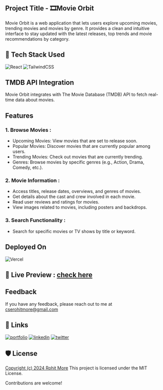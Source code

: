 ## Project Title - 🎞️Movie Orbit 
Movie Orbit is a web application that lets users explore upcoming movies, trending movies and movies by genre. It provides a clean and intuitive interface to stay updated with the latest releases, top trends and movie recommendations by category.

## 📌 Tech Stack Used 
![React](https://img.shields.io/badge/react-%2320232a.svg?style=for-the-badge&logo=react&logoColor=%2361DAFB)
<img alt="TailwindCSS" src="https://img.shields.io/badge/Tailwind_CSS-38B2AC?style=for-the-badge&logo=tailwind-css&logoColor=white"/>

## TMDB API Integration
Movie Orbit integrates with The Movie Database (TMDB) API to fetch real-time data about movies.

## Features

### 1. Browse Movies :
- Upcoming Movies: View movies that are set to release soon.
- Popular Movies: Discover movies that are currently popular among users.
- Trending Movies: Check out movies that are currently trending.
- Genres: Browse movies by specific genres (e.g., Action, Drama, Comedy, etc.).

### 2. Movie Information :
- Access titles, release dates, overviews, and genres of movies.
- Get details about the cast and crew involved in each movie.
- Read user reviews and ratings for movies.
- View images related to movies, including posters and backdrops.

### 3. Search Functionality :
- Search for specific movies or TV shows by title or keyword.

## Deployed On  
![Vercel](https://img.shields.io/badge/vercel-%23000000.svg?style=for-the-badge&logo=vercel&logoColor=white)

## :rocket: Live Preview : [check here](https://movie-orbit.vercel.app/)

## Feedback

If you have any feedback, please reach out to me at cserohitmore@gmail.com


## 🔗 Links
[![portfolio](https://img.shields.io/badge/my_portfolio-000?style=for-the-badge&logo=ko-fi&logoColor=white)](https://creatro.vercel.app/)
[![linkedin](https://img.shields.io/badge/linkedin-0A66C2?style=for-the-badge&logo=linkedin&logoColor=white)](https://www.linkedin.com/in/rohitmore07)
[![twitter](https://img.shields.io/badge/twitter-1DA1F2?style=for-the-badge&logo=twitter&logoColor=white)](https://twitter.com/rohittmore)

## 🛡️ License
[Copyright (c) 2024 Rohit More](https://opensource.org/licenses/MIT) This project is licensed under the MIT License.

Contributions are welcome!


